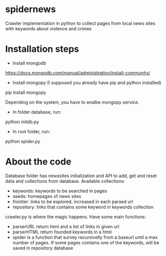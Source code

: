 # spidernews
Crawler implementation in python to collect pages from local news sites with keywords about violence and crimes


# Installation steps

- Install mongodb

https://docs.mongodb.com/manual/administration/install-community/

- Install mongopy (I supposed you already have pip and python installed)

pip install mongopy

Depending on the system, you have to enalbe mongopy service.

- In folder database, run:

python initdb.py

- In root folder, run:

python spider.py

# About the code

Database folder has newssites initialization and API to add, get and reset data and collections from database. Available collections:
- keywords: keywords to be searched in pages
- seeds: homepages of news sites
- frontier: links to be explored, increased in each parsed url
- repository: links that contains some keyword in keywords collection

crawler.py is where the magic happens. Have some main functions:
- parserURL return html and a list of links in given url
- parserHTML return founded keywords in a html
- spider is a function that survey recursivelly from a baseurl until a max number of pages. If some pages contains one of the keywords, will be saved in repository database
